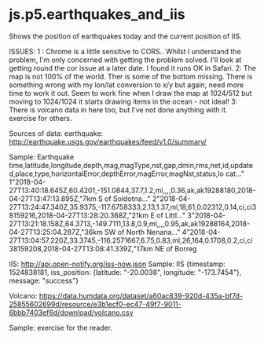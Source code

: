 # js.p5.earthquakes_and_iis
Shows the position of earthquakes today and the current position of IIS.


ISSUES:
 1 : Chrome is a little sensitive to CORS.. Whilst I understand the problem, I'm only concerned with getting the problem solved. I'll look at getting round the cor issue at a later date. I found it runs OK in Safari.
 2: The map is not 100% of the world.  Ther is some of the bottom missing.  There is something wrong with my lon/lat conversion to x/y but again, need more time to work it out. Seem to work fine when I draw the map at 1024/512 but moving to 1024/1024 it starts drawing items in the ocean - not ideal!
 3: There is volcano data in here too, but I've not done anything with it. exercise for others.
 
 
Sources of data: 
  earthquake: http://earthquake.usgs.gov/earthquakes/feed/v1.0/summary/<feed>


Sample: Earthquake
 time,latitude,longitude,depth,mag,magType,nst,gap,dmin,rms,net,id,updated,place,type,horizontalError,depthError,magError,magNst,status,lo  cat…"
  1"2018-04-27T13:40:18.645Z,60.4201,-151.0844,37.7,1.2,ml,,,,0.36,ak,ak19288180,2018-04-27T13:47:13.895Z,\"7km S of Soldotna…"
  2"2018-04-27T13:24:47.340Z,35.9375,-117.6758333,2.13,1.37,ml,18,61,0.02312,0.14,ci,ci38159216,2018-04-27T13:28:20.368Z,\"21km E of Littl…"
  3"2018-04-27T13:21:18.158Z,64.3713,-149.7111,13.8,0.9,ml,,,,0.95,ak,ak19288164,2018-04-27T13:25:04.287Z,\"36km SW of North Nenana…"
  4"2018-04-27T13:04:57.220Z,33.3745,-116.2571667,6.75,0.83,ml,26,164,0.1708,0.2,ci,ci38159208,2018-04-27T13:08:41.339Z,\"17km NE of Borreg


  IIS:  http://api.open-notify.org/iss-now.json
  Sample: IIS
  {timestamp: 1524838181, iss_position: {latitude: "-20.0038", longitude: "-173.7454"}, message: "success"}

  Volcano: https://data.humdata.org/dataset/a60ac839-920d-435a-bf7d-25855602699d/resource/e3b1ecf0-ec47-49f7-9011-6bbb7403ef6d/download/volcano.csv
  
  Sample: exercise for the reader.
